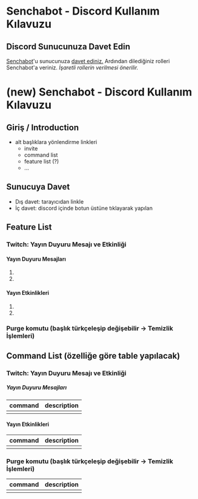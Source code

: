 # Senchabot - Discord Kullanım Kılavuzu


## Discord Sunucunuza Davet Edin

[Senchabot](https://senchabot.app/)'u sunucunuza [davet ediniz.](https://discord.com/oauth2/authorize?client_id=1039550209274945587&permissions=681697203976878&scope=bot) Ardından dilediğiniz rolleri Senchabot'a veriniz. *İşaretli rollerin verilmesi önerilir.*

# (new) Senchabot - Discord Kullanım Kılavuzu

## Giriş / Introduction

  - alt başlıklara yönlendirme linkleri
    - invite
    - command list
    - feature list (?)
    - ...

## Sunucuya Davet

  - Dış davet: tarayıcıdan linkle
  - İç davet: discord içinde botun üstüne tıklayarak yapılan

## Feature List

### Twitch: Yayın Duyuru Mesajı ve Etkinliği

#### Yayın Duyuru Mesajları

  1. 
  2. 

#### Yayın Etkinlikleri

  1. 
  2. 

### Purge komutu (başlık türkçeleşip değişebilir -> Temizlik İşlemleri)

## Command List (özelliğe göre table yapılacak)

### Twitch: Yayın Duyuru Mesajı ve Etkinliği

##### Yayın Duyuru Mesajları

| command | description |
| ------- | ----------- |
|         |             |

#### Yayın Etkinlikleri

| command | description |
| ------- | ----------- |
|         |             |

### Purge komutu (başlık türkçeleşip değişebilir -> Temizlik İşlemleri)

| command | description |
| ------- | ----------- |
|         |             |
